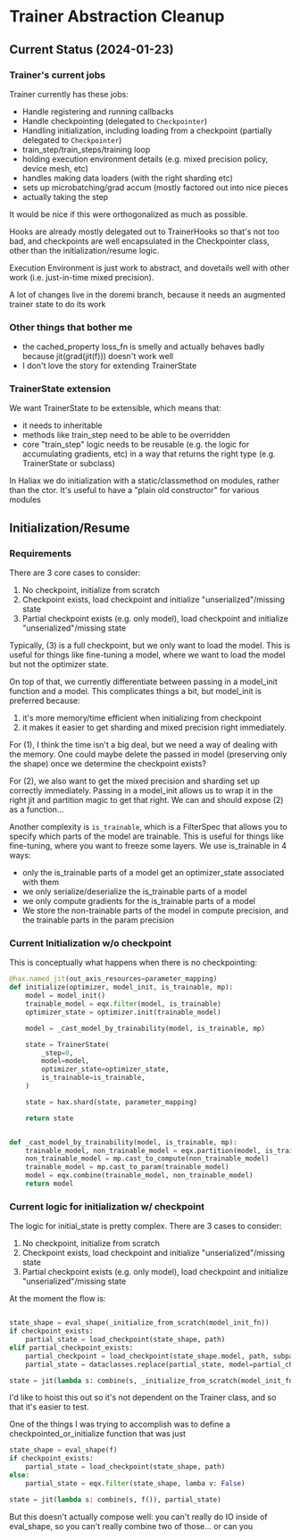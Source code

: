 # Trainer Abstraction Cleanup

## Current Status (2024-01-23)

### Trainer's current jobs

Trainer currently has these jobs:

* Handle registering and running callbacks
* Handle checkpointing (delegated to `Checkpointer`)
* Handling initialization, including loading from a checkpoint (partially delegated to `Checkpointer`)
* train_step/train_steps/training loop
* holding execution environment details (e.g. mixed precision policy, device mesh, etc)
* handles making data loaders (with the right sharding etc)
* sets up microbatching/grad accum (mostly factored out into nice pieces
* actually taking the step

It would be nice if this were orthogonalized as much as possible.

Hooks are already mostly delegated out to TrainerHooks so that's not too bad, and checkpoints are well encapsulated in the Checkpointer class,
other than the initialization/resume logic.

Execution Environment is just work to abstract, and dovetails well with other work (i.e. just-in-time mixed precision).

A lot of changes live in the doremi branch, because it needs an augmented trainer state to do its work



### Other things that bother me

* the cached_property loss_fn is smelly and actually behaves badly because jit(grad(jit(f))) doesn't work well
* I don't love the story for extending TrainerState

### TrainerState extension

We want TrainerState to be extensible, which means that:

* it needs to inheritable
* methods like train_step need to be able to be overridden
* core "train_step" logic needs to be reusable (e.g. the logic for accumulating gradients, etc) in a way that
  returns the right type (e.g. TrainerState or subclass)

In Haliax we do initialization with a static/classmethod on modules, rather than the ctor. It's useful to have
a "plain old constructor" for various modules

## Initialization/Resume


### Requirements

There are 3 core cases to consider:

1. No checkpoint, initialize from scratch
2. Checkpoint exists, load checkpoint and initialize "unserialized"/missing state
3. Partial checkpoint exists (e.g. only model), load checkpoint and initialize "unserialized"/missing state

Typically, (3) is a full checkpoint, but we only want to load the model. This is useful for things like
fine-tuning a model, where we want to load the model but not the optimizer state.

On top of that, we currently differentiate between passing in a model_init function and a model. This
complicates things a bit, but model_init is preferred because:

1. it's more memory/time efficient when initializing from checkpoint
2. it makes it easier to get sharding and mixed precision right immediately.

For (1), I think the time isn't a big deal, but we need a way of dealing
with the memory. One could maybe delete the passed in model (preserving only the shape)
once we determine the checkpoint exists?

For (2), we also want to get the mixed precision and sharding set up correctly immediately. Passing in a model_init
allows us to wrap it in the right jit and partition magic to get that right.
We can and should expose (2) as a function...


Another complexity is `is_trainable`, which is a FilterSpec that allows you to specify which parts of the model
are trainable. This is useful for things like fine-tuning, where you want to freeze some layers. We use is_trainable in
4 ways:

* only the is_trainable parts of a model get an optimizer_state associated with them
* we only serialize/deserialize the is_trainable parts of a model
* we only compute gradients for the is_trainable parts of a model
* We store the non-trainable parts of the model in compute precision, and the trainable parts in the param precision

### Current Initialization w/o checkpoint

This is conceptually what happens when there is no checkpointing:

```python
@hax.named_jit(out_axis_resources=parameter_mapping)
def initialize(optimizer, model_init, is_trainable, mp):
    model = model_init()
    trainable_model = eqx.filter(model, is_trainable)
    optimizer_state = optimizer.init(trainable_model)

    model = _cast_model_by_trainability(model, is_trainable, mp)

    state = TrainerState(
        _step=0,
        model=model,
        optimizer_state=optimizer_state,
        is_trainable=is_trainable,
    )

    state = hax.shard(state, parameter_mapping)

    return state


def _cast_model_by_trainability(model, is_trainable, mp):
    trainable_model, non_trainable_model = eqx.partition(model, is_trainable)
    non_trainable_model = mp.cast_to_compute(non_trainable_model)
    trainable_model = mp.cast_to_param(trainable_model)
    model = eqx.combine(trainable_model, non_trainable_model)
    return model
```



### Current logic for initialization w/ checkpoint

The logic for initial_state is pretty complex. There are 3 cases to consider:

1. No checkpoint, initialize from scratch
2. Checkpoint exists, load checkpoint and initialize "unserialized"/missing state
3. Partial checkpoint exists (e.g. only model), load checkpoint and initialize "unserialized"/missing state

At the moment the flow is:

```python

state_shape = eval_shape(_initialize_from_scratch(model_init_fn))
if checkpoint_exists:
    partial_state = load_checkpoint(state_shape, path)
elif partial_checkpoint_exists:
    partial_checkpoint = load_checkpoint(state_shape.model, path, subpath="model")
    partial_state = dataclasses.replace(partial_state, model=partial_checkpoint)

state = jit(lambda s: combine(s, _initialize_from_scratch(model_init_fn)), partial_state)
```

I'd like to hoist this out so it's not dependent on the Trainer class, and so that it's easier to test.

One of the things I was trying to accomplish was to define a checkpointed_or_initialize function that was just

```python
state_shape = eval_shape(f)
if checkpoint_exists:
    partial_state = load_checkpoint(state_shape, path)
else:
    partial_state = eqx.filter(state_shape, lamba v: False)

state = jit(lambda s: combine(s, f()), partial_state)

```

But this doesn't actually compose well: you can't really do IO inside of eval_shape, so you can't really combine two
of those... or can you
